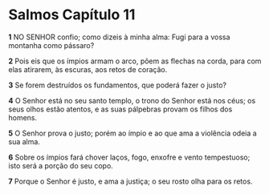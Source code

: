 # Salmos Capítulo 11

**1** 	NO SENHOR confio; como dizeis à minha alma: Fugi para a vossa montanha como pássaro?

**2** 	Pois eis que os ímpios armam o arco, põem as flechas na corda, para com elas atirarem, às escuras, aos retos de coração.

**3** 	Se forem destruídos os fundamentos, que poderá fazer o justo?

**4** 	O Senhor está no seu santo templo, o trono do Senhor está nos céus; os seus olhos estão atentos, e as suas pálpebras provam os filhos dos homens.

**5** 	O Senhor prova o justo; porém ao ímpio e ao que ama a violência odeia a sua alma.

**6** 	Sobre os ímpios fará chover laços, fogo, enxofre e vento tempestuoso; isto será a porção do seu copo.

**7** 	Porque o Senhor é justo, e ama a justiça; o seu rosto olha para os retos.


